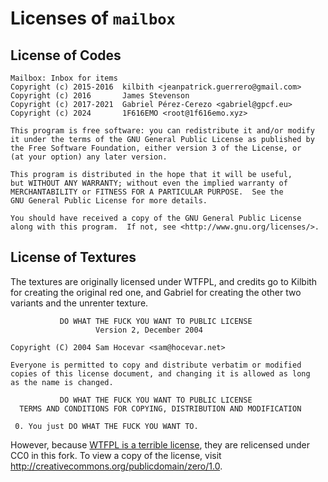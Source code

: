 # Licenses of `mailbox`

## License of Codes

    Mailbox: Inbox for items
    Copyright (c) 2015-2016  kilbith <jeanpatrick.guerrero@gmail.com>
    Copyright (c) 2016       James Stevenson
    Copyright (c) 2017-2021  Gabriel Pérez-Cerezo <gabriel@gpcf.eu>
    Copyright (c) 2024       1F616EMO <root@1f616emo.xyz>

    This program is free software: you can redistribute it and/or modify
    it under the terms of the GNU General Public License as published by
    the Free Software Foundation, either version 3 of the License, or
    (at your option) any later version.

    This program is distributed in the hope that it will be useful,
    but WITHOUT ANY WARRANTY; without even the implied warranty of
    MERCHANTABILITY or FITNESS FOR A PARTICULAR PURPOSE.  See the
    GNU General Public License for more details.

    You should have received a copy of the GNU General Public License
    along with this program.  If not, see <http://www.gnu.org/licenses/>.

## License of Textures

The textures are originally licensed under WTFPL, and credits go to Kilbith for creating the original red one, and Gabriel for creating the other two variants and the unrenter texture.

               DO WHAT THE FUCK YOU WANT TO PUBLIC LICENSE
                       Version 2, December 2004
 
    Copyright (C) 2004 Sam Hocevar <sam@hocevar.net>

    Everyone is permitted to copy and distribute verbatim or modified
    copies of this license document, and changing it is allowed as long
    as the name is changed.
 
               DO WHAT THE FUCK YOU WANT TO PUBLIC LICENSE
      TERMS AND CONDITIONS FOR COPYING, DISTRIBUTION AND MODIFICATION

     0. You just DO WHAT THE FUCK YOU WANT TO.

However, because [WTFPL is a terrible license](https://content.minetest.net/help/wtfpl/), they are relicensed under CC0 in this fork. To view a copy of the license, visit http://creativecommons.org/publicdomain/zero/1.0.